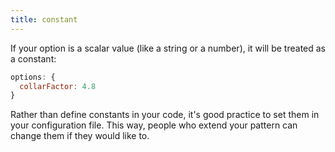 ```yaml
---
title: constant
---
```


If your option is a scalar value (like a string or a number), it will be treated as a constant:

```js
options: {
  collarFactor: 4.8
}
```

<Tip>
Rather than define constants in your code, it's good practice to set them in your configuration file.
This way, people who extend your pattern can change them if they would like to.
</Tip>


